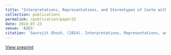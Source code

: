 ```yaml
---
title: "Interpretations, Representations, and Stereotypes of Caste within Text-to-Image Generators"
collection: publications
permalink: /publication/paper22
date: 2024-07-23
venue: 'AIES'
citation: 'Sourojit Ghosh. (2024). Interpretations, Representations, and Stereotypes of Caste within Text-to-Image Generators. Upcoming Publication, AIES 2024.'
---
```


[View preprint](https://arxiv.org/abs/2408.01590)
